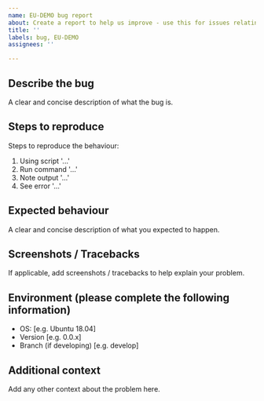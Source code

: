 ```yaml
---
name: EU-DEMO bug report
about: Create a report to help us improve - use this for issues relating to EU-DEMO design
title: ''
labels: bug, EU-DEMO
assignees: ''

---
```


## Describe the bug

A clear and concise description of what the bug is.

## Steps to reproduce

Steps to reproduce the behaviour:

1. Using script '...'
2. Run command '...'
3. Note output '...'
4. See error '...'

## Expected behaviour

A clear and concise description of what you expected to happen.

## Screenshots / Tracebacks

If applicable, add screenshots / tracebacks to help explain your problem.

## Environment (please complete the following information)

- OS: [e.g. Ubuntu 18.04]
- Version [e.g. 0.0.x]
- Branch (if developing) [e.g. develop]

## Additional context

Add any other context about the problem here.
